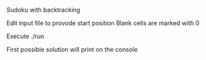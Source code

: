 Sudoku with backtracking

Edit input file to provode start position
Blank cells are marked with 0

Execute ./run

First possible solution will print on the console